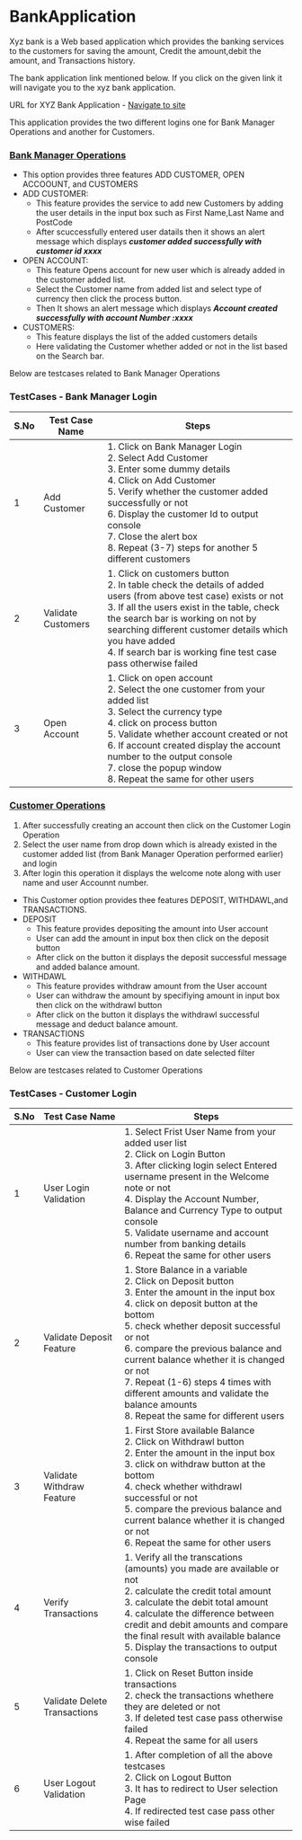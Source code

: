 # BankApplication

Xyz bank is a Web based application which provides the banking services to the customers for saving the amount, Credit the amount,debit the amount, and Transactions history.

The bank application link mentioned below. If you click on the given link it will navigate you to the xyz bank application.

URL for XYZ Bank Application - [Navigate to site](https://www.globalsqa.com/angularJs-protractor/BankingProject/#/login)

This application provides the two different logins one for Bank Manager Operations and another for Customers.

### <ins>Bank Manager Operations</ins>
- This option provides three features ADD CUSTOMER, OPEN ACCOOUNT, and CUSTOMERS
- ADD CUSTOMER: 
  - This feature provides the service to add new Customers by adding the user details in the input box such as First Name,Last Name and PostCode
  - After scuccessfully entered user datails then it shows an alert message which displays **_customer added successfully with customer id xxxx_**
- OPEN ACCOUNT: 
  - This feature Opens account for new user which is already added in the customer added list.
  - Select the Customer name from added list and select type of currency then click the process button.
  - Then It shows an alert message which displays **_Account created successfully with account Number :xxxx_**
- CUSTOMERS:
  - This feature displays the list of the added customers details
  - Here validating the Customer whether added or not in the list based on the Search bar.

Below are testcases related to Bank Manager Operations

### TestCases - Bank Manager Login

| S.No | Test Case Name | Steps |
-------|----------------|-------|
| 1 | Add Customer | 1. Click on Bank Manager Login<br/>2. Select Add Customer<br/>3. Enter some dummy details<br/>4. Click on Add Customer<br/>5. Verify whether the customer added successfully or not<br/>6. Display the customer Id to output console<br/>7. Close the alert box<br/>8. Repeat (3-7) steps for another 5 different customers |
| 2 | Validate Customers | 1. Click on customers button<br/>2. In table check the details of added users (from above test case) exists or not<br/>3. If all the users exist in the table, check the search bar is working on not by searching different customer details which you have added<br/>4. If search bar is working fine test case pass otherwise failed |
| 3 | Open Account | 1. Click on open account<br/>2. Select the one customer from your added list<br/>3. Select the currency type<br/>4. click on process button<br/>5. Validate whether account created or not<br/>6. If account created display the account number to the output console<br/>7. close the popup window<br/>8. Repeat the same for other users |


### <ins>Customer Operations</ins>
1. After successfully creating an account then click on the Customer Login Operation
2. Select the user name from drop down which is already existed in the customer added list (from Bank Manager Operation performed earlier) and login
3. After login this operation it displays the welcome note along with user name and user Accounnt number.

- This Customer option provides thee features DEPOSIT, WITHDAWL,and TRANSACTIONS.
- DEPOSIT
  - This feature provides depositing the amount into User account
  - User can add the amount in input box then click on the deposit button
  - After click on the button it displays the deposit successful message and added balance amount.
- WITHDAWL
  - This feature provides withdraw amount from the User account
  - User can withdraw the amount by specifiying amount in input box then click on the withdrawl button
  - After click on the button it displays the withdrawl successful message and deduct balance amount.
- TRANSACTIONS
  - This feature provides list of transactions done by User account
  - User can view the transaction based on date selected filter

Below are testcases related to Customer Operations

### TestCases - Customer Login

| S.No | Test Case Name | Steps |
-------|----------------|-------|
| 1 | User Login Validation | 1. Select Frist User Name from your added user list<br/>2. Click on Login Button<br/>3. After clicking login select Entered username present in the Welcome note or not<br/>4. Display the Account Number, Balance and Currency Type to output console<br/>5. Validate username and account number from banking details<br/>6. Repeat the same for other users |
| 2 | Validate Deposit Feature | 1. Store Balance in a variable<br/>2. Click on Deposit button<br/>3. Enter the amount in the input box<br/>4. click on deposit button at the bottom<br/>5. check whether deposit successful or not<br/>6. compare the previous balance and current balance whether it is changed or not<br/>7. Repeat (1-6) steps 4 times with different amounts and validate the balance amounts<br/>8. Repeat the same for different users |
| 3 | Validate Withdraw Feature | 1. First Store available Balance<br/>2. Click on Withdrawl button<br/>2. Enter the amount in the input box<br/>3. click on withdraw button at the bottom<br/>4. check whether withdrawl successful or not<br/>5. compare the previous balance and current balance whether it is changed or not<br/>6. Repeat the same for other users |
| 4 | Verify Transactions | 1. Verify all the transcations (amounts) you made are available or not<br/>2. calculate the credit total amount<br/>3. calculate the debit total amount<br/>4. calculate the difference between credit and debit amounts and compare the final result with available balance<br/>5. Display the transactions to output console |
| 5 | Validate Delete Transactions | 1. Click on Reset Button inside transactions<br/>2. check the transactions whethere they are deleted or not<br/>3. If deleted test case pass otherwise failed<br/>4. Repeat the same for all users |
| 6 | User Logout Validation | 1. After completion of all the above testcases<br/>2. Click on Logout Button<br/>3. It has to redirect to User selection Page<br/>4. If redirected test case pass other wise failed |

